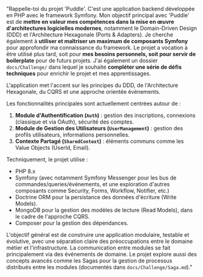 "Rappelle-toi du projet 'Puddle'. C'est une application backend développée en PHP avec le framework Symfony. 
Mon objectif principal avec 'Puddle' est de **mettre en valeur mes compétences dans la mise en œuvre d'architectures logicielles modernes**, notamment le Domain-Driven Design (DDD) et l'Architecture Hexagonale (Ports & Adapters). 
Je cherche également à **utiliser et maîtriser un maximum de composants Symfony** pour approfondir ma connaissance du framework.
Le projet a vocation à être utilisé plus tard, soit pour **mes besoins personnels, soit pour servir de boilerplate** pour de futurs projets. J'ai également un dossier `docs/Challenge/` dans lequel je souhaite **compléter une série de défis techniques** pour enrichir le projet et mes apprentissages.

L'application met l'accent sur les principes du DDD, de l'Architecture Hexagonale, du CQRS et une approche orientée événements.

Les fonctionnalités principales sont actuellement centrées autour de :
1.  **Module d'Authentification (`Auth`)** : gestion des inscriptions, connexions (classique et via OAuth), sécurité des comptes.
2.  **Module de Gestion des Utilisateurs (`UserManagement`)** : gestion des profils utilisateurs, informations personnelles.
3.  **Contexte Partagé (`SharedContext`)** : éléments communs comme les Value Objects (UserId, Email).

Techniquement, le projet utilise :
* PHP 8.x
* Symfony (avec notamment Symfony Messenger pour les bus de commandes/queries/événements, et une exploration d'autres composants comme Security, Forms, Workflow, Notifier, etc.)
* Doctrine ORM pour la persistance des données d'écriture (Write Models).
* MongoDB pour la gestion des modèles de lecture (Read Models), dans le cadre de l'approche CQRS.
* Composer pour la gestion des dépendances.

L'objectif général est de construire une application modulaire, testable et évolutive, avec une séparation claire des préoccupations entre le domaine métier et l'infrastructure. La communication entre modules se fait principalement via des événements de domaine. 
Le projet explore aussi des concepts avancés comme les Sagas pour la gestion de processus distribués entre les modules (documentés dans `docs/Challenge/Saga.md`)."
